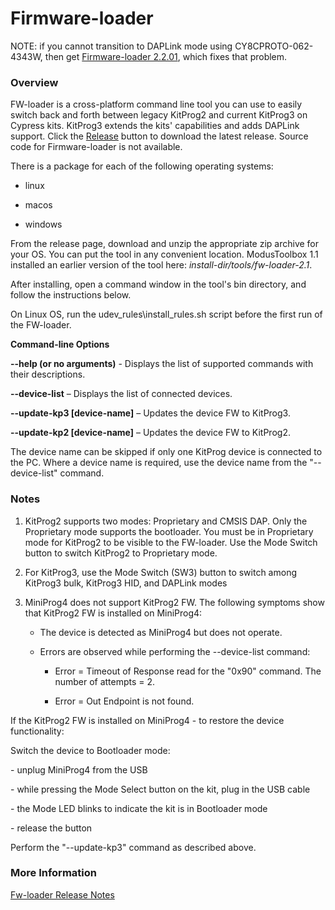 Firmware-loader
===============

NOTE: if you cannot transition to DAPLink mode using CY8CPROTO-062-4343W, then get [Firmware-loader 2.2.01](https://github.com/cypresssemiconductorco/Firmware-loader/releases/tag/2.2.01.243), which fixes that problem.

### Overview

FW-loader is a cross-platform command line tool you can use to easily switch
back and forth between legacy KitProg2 and current KitProg3 on Cypress kits.
KitProg3 extends the kits' capabilities and adds DAPLink support. Click the
[Release](https://github.com/cypresssemiconductorco/Firmware-loader/releases)
button to download the latest release. Source code for Firmware-loader is not
available.

There is a package for each of the following operating systems:

-   linux

-   macos

-   windows

From the release page, download and unzip the appropriate zip archive for your OS. You can put the tool in any convenient location. ModusToolbox 1.1 installed an earlier version of the tool here: *install-dir/tools/fw-loader-2.1*.

After installing, open a command window in the tool's bin directory, and follow the
instructions below.

On Linux OS, run the udev_rules\\install_rules.sh script before the first run of
the FW-loader.

**Command-line Options**

**--help (or no arguments)** - Displays the list of supported commands with
their descriptions.

**--device-list** – Displays the list of connected devices.

**--update-kp3 [device-name]** – Updates the device FW to KitProg3.

**--update-kp2 [device-name]** – Updates the device FW to KitProg2.

The device name can be skipped if only one KitProg device is connected to the
PC. Where a device name is required, use the device name from the
"--device-list" command.

### Notes

1.  KitProg2 supports two modes: Proprietary and CMSIS DAP. Only the Proprietary
    mode supports the bootloader. You must be in Proprietary mode for KitProg2
    to be visible to the FW-loader. Use the Mode Switch button to switch
    KitProg2 to Proprietary mode.

2.  For KitProg3, use the Mode Switch (SW3) button to switch among KitProg3
    bulk, KitProg3 HID, and DAPLink modes

3.  MiniProg4 does not support KitProg2 FW. The following symptoms show that
    KitProg2 FW is installed on MiniProg4:

    -   The device is detected as MiniProg4 but does not operate.

    -   Errors are observed while performing the --device-list command:

        -   Error = Timeout of Response read for the "0x90" command. The number
            of attempts = 2.

        -   Error = Out Endpoint is not found.

If the KitProg2 FW is installed on MiniProg4 - to restore the device
functionality:

Switch the device to Bootloader mode:

\- unplug MiniProg4 from the USB

\- while pressing the Mode Select button on the kit, plug in the USB cable

\- the Mode LED blinks to indicate the kit is in Bootloader mode

\- release the button

Perform the "--update-kp3" command as described above.

### More Information

[Fw-loader Release Notes](https://github.com/cypresssemiconductorco/Firmware-loader/blob/master/RELEASE.MD)
